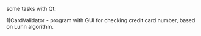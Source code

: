 some tasks with Qt:

1)CardValidator - program with GUI for checking credit card number, based on Luhn algorithm.

